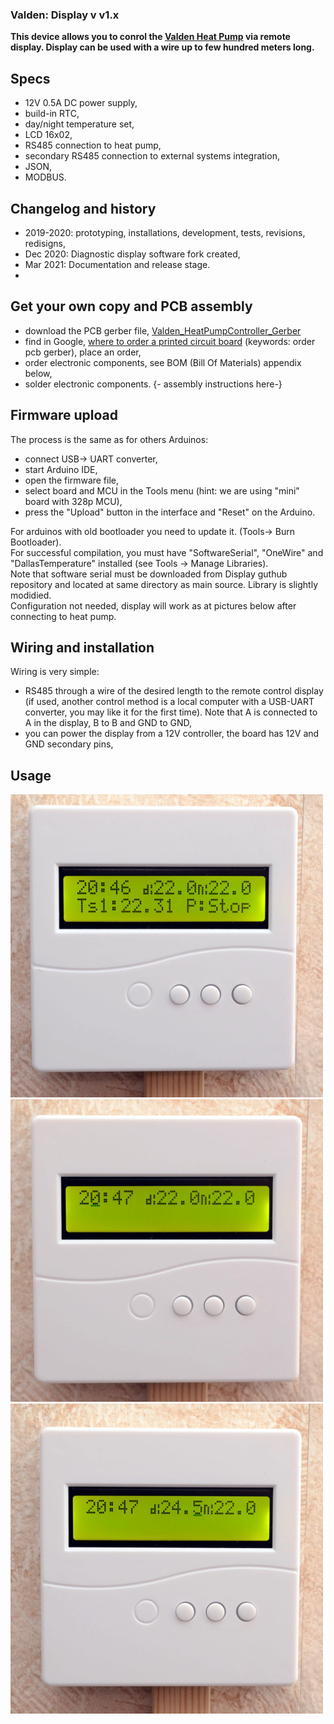 ### Valden: Display v v1.x
<b>  This device allows you to conrol the [Valden Heat Pump](https://github.com/openhp/HeatPumpController/) via remote display. Display can be used with a wire up to few hundred meters long.</b>

## Specs
- 12V 0.5A DC power supply, 
- build-in RTC,
- day/night temperature set,
- LCD 16x02,
- RS485 connection to heat pump,
- secondary RS485 connection to external systems integration,
- JSON,
- MODBUS.


## Changelog and history
- 2019-2020: prototyping, installations, development, tests, revisions, redisigns,
- Dec 2020: Diagnostic display software fork created,
- Mar 2021: Documentation and release stage.
- 
## Get your own copy and PCB assembly
- download the PCB gerber file, [Valden_HeatPumpController_Gerber](./Valden_Display_Gerber.zip)
- find in Google, [where to order a printed circuit board](https://www.google.com/search?q=order+pcb+gerber) (keywords: order pcb gerber), place an order,
- order electronic components, see BOM (Bill Of Materials) appendix below,
- solder electronic components. {- assembly instructions here-}

## Firmware upload
The process is the same as for others Arduinos:
- connect USB-> UART converter,
- start Arduino IDE,
- open the firmware file,
- select board and MCU in the Tools menu (hint: we are using "mini" board with 328p MCU),
- press the "Upload" button in the interface and "Reset" on the Arduino.

For arduinos with old bootloader you need to update it. (Tools-> Burn Bootloader).<br>
For successful compilation, you must have "SoftwareSerial", "OneWire" and "DallasTemperature" installed (see Tools -> Manage Libraries).<br>
Note that software serial must be downloaded from Display guthub repository and located at same directory as main source. Library is slightly modidied.<br>
Configuration not needed, display will work as at pictures below after connecting to heat pump.<br>

## Wiring and installation
Wiring is very simple: <br>
- RS485 through a wire of the desired length to the remote control display (if used, another control method is a local computer with a USB-UART converter, you may like it for the first time). Note that A is connected to A in the display, B to B and GND to GND,
- you can power the display from a 12V controller, the board has 12V and GND secondary pins,

## Usage

 ![main view](./m_display_main.jpg)<br>
 ![time configuration view](./m_display_timeconf.jpg)<br>
 ![day/night temperature configuration view](./m_display_t_conf.jpg)<br>

